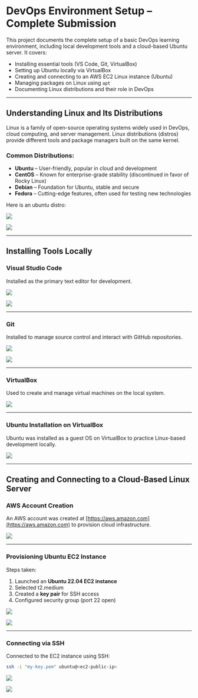 # DevOps Environment Setup – Complete Submission

This project documents the complete setup of a basic DevOps learning environment, including local development tools and a cloud-based Ubuntu server. It covers:

- Installing essential tools (VS Code, Git, VirtualBox)
- Setting up Ubuntu locally via VirtualBox
- Creating and connecting to an AWS EC2 Linux instance (Ubuntu)
- Managing packages on Linux using `apt`
- Documenting Linux distributions and their role in DevOps

---

## Understanding Linux and Its Distributions

Linux is a family of open-source operating systems widely used in DevOps, cloud computing, and server management. Linux distributions (distros) provide different tools and package managers built on the same kernel.

### Common Distributions:
- **Ubuntu** – User-friendly, popular in cloud and development
- **CentOS** – Known for enterprise-grade stability (discontinued in favor of Rocky Linux)
- **Debian** – Foundation for Ubuntu, stable and secure
- **Fedora** – Cutting-edge features, often used for testing new technologies

Here is an ubuntu distro:

![](./images/ubuntu-landing.png)

![](./images/ubuntu-server1.png)

---

## Installing Tools Locally

### Visual Studio Code

Installed as the primary text editor for development.

![](./images/vscode-download-page.png)

![](./images/vscode-welcome-page.png)

---

### Git

Installed to manage source control and interact with GitHub repositories.

![](./images/git-bash.png)

![](./images/github-dashboard.png)

---

### VirtualBox

Used to create and manage virtual machines on the local system.

![](./images/virtualbox-home.png)

---

### Ubuntu Installation on VirtualBox

Ubuntu was installed as a guest OS on VirtualBox to practice Linux-based development locally.

![](./images/ubuntu-server1.png)

---

## Creating and Connecting to a Cloud-Based Linux Server

### AWS Account Creation

An AWS account was created at [https://aws.amazon.com](https://aws.amazon.com) to provision cloud infrastructure.

![](./images/aws-home2.png)

---

### Provisioning Ubuntu EC2 Instance

Steps taken:
1. Launched an **Ubuntu 22.04 EC2 instance**
2. Selected t2.medium
3. Created a **key pair** for SSH access
4. Configured security group (port 22 open)

![](./images/e2-dashboard.png)

![](./images/ec2-dashboard.png)

---

### Connecting via SSH

Connected to the EC2 instance using SSH:

```bash
ssh -i "my-key.pem" ubuntu@<ec2-public-ip>
```
![](./images/ssh-in2-server.png)

![](./images/sudo-apt-update.png)
